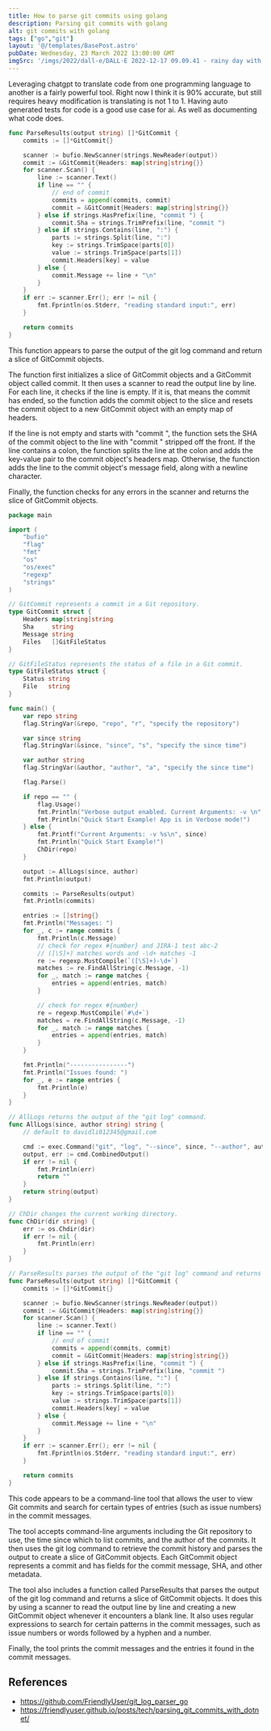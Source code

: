 ```yaml
---
title: How to parse git commits using golang
description: Parsing git commits with golang
alt: git commits with golang
tags: ["go","git"]
layout: '@/templates/BasePost.astro'
pubDate: Wednesday, 23 March 2022 13:00:00 GMT
imgSrc: '/imgs/2022/dall-e/DALL·E 2022-12-17 09.09.41 - rainy day with puddle containing a open book in the middle facing the sky.png'
---
```



Leveraging chatgpt to translate code from one programming language to another is a fairly powerful tool. Right now I think it is 90% accurate, but still requires heavy modification is translating is not 1 to 1. Having auto generated tests for code is a good use case for ai. As well as documenting what code does.


```go
func ParseResults(output string) []*GitCommit {
	commits := []*GitCommit{}

	scanner := bufio.NewScanner(strings.NewReader(output))
	commit := &GitCommit{Headers: map[string]string{}}
	for scanner.Scan() {
		line := scanner.Text()
		if line == "" {
			// end of commit
			commits = append(commits, commit)
			commit = &GitCommit{Headers: map[string]string{}}
		} else if strings.HasPrefix(line, "commit ") {
			commit.Sha = strings.TrimPrefix(line, "commit ")
		} else if strings.Contains(line, ":") {
			parts := strings.Split(line, ":")
			key := strings.TrimSpace(parts[0])
			value := strings.TrimSpace(parts[1])
			commit.Headers[key] = value
		} else {
			commit.Message += line + "\n"
		}
	}
	if err := scanner.Err(); err != nil {
		fmt.Fprintln(os.Stderr, "reading standard input:", err)
	}

	return commits
}
```
This function appears to parse the output of the git log command and return a slice of GitCommit objects.

The function first initializes a slice of GitCommit objects and a GitCommit object called commit. It then uses a scanner to read the output line by line. For each line, it checks if the line is empty. If it is, that means the commit has ended, so the function adds the commit object to the slice and resets the commit object to a new GitCommit object with an empty map of headers.

If the line is not empty and starts with "commit ", the function sets the SHA of the commit object to the line with "commit " stripped off the front. If the line contains a colon, the function splits the line at the colon and adds the key-value pair to the commit object's headers map. Otherwise, the function adds the line to the commit object's message field, along with a newline character.

Finally, the function checks for any errors in the scanner and returns the slice of GitCommit objects.

```go
package main

import (
	"bufio"
	"flag"
	"fmt"
	"os"
	"os/exec"
	"regexp"
	"strings"
)

// GitCommit represents a commit in a Git repository.
type GitCommit struct {
	Headers map[string]string
	Sha     string
	Message string
	Files   []GitFileStatus
}

// GitFileStatus represents the status of a file in a Git commit.
type GitFileStatus struct {
	Status string
	File   string
}

func main() {
	var repo string
	flag.StringVar(&repo, "repo", "r", "specify the repository")

	var since string
	flag.StringVar(&since, "since", "s", "specify the since time")

	var author string
	flag.StringVar(&author, "author", "a", "specify the since time")

	flag.Parse()

	if repo == "" {
		flag.Usage()
		fmt.Println("Verbose output enabled. Current Arguments: -v \n", since)
		fmt.Println("Quick Start Example! App is in Verbose mode!")
	} else {
		fmt.Printf("Current Arguments: -v %s\n", since)
		fmt.Println("Quick Start Example!")
		ChDir(repo)
	}

	output := AllLogs(since, author)
	fmt.Println(output)

	commits := ParseResults(output)
	fmt.Println(commits)

	entries := []string{}
	fmt.Println("Messages: ")
	for _, c := range commits {
		fmt.Println(c.Message)
		// check for regex #{number} and JIRA-1 test abc-2
		// ([\S]+) matches words and -\d+ matches -1
		re := regexp.MustCompile(`([\S]+)-\d+`)
		matches := re.FindAllString(c.Message, -1)
		for _, match := range matches {
			entries = append(entries, match)
		}

		// check for regex #{number}
		re = regexp.MustCompile(`#\d+`)
		matches = re.FindAllString(c.Message, -1)
		for _, match := range matches {
			entries = append(entries, match)
		}
	}

	fmt.Println("----------------")
	fmt.Println("Issues found: ")
	for _, e := range entries {
		fmt.Println(e)
	}
}

// AllLogs returns the output of the "git log" command.
func AllLogs(since, author string) string {
	// default to davidli012345@gmail.com

	cmd := exec.Command("git", "log", "--since", since, "--author", author, "--pretty=format:%H%n%an%n%ae%n%ad%n%s")
	output, err := cmd.CombinedOutput()
	if err != nil {
		fmt.Println(err)
		return ""
	}
	return string(output)
}

// ChDir changes the current working directory.
func ChDir(dir string) {
	err := os.Chdir(dir)
	if err != nil {
		fmt.Println(err)
	}
}

// ParseResults parses the output of the "git log" command and returns a slice of GitCommit objects.
func ParseResults(output string) []*GitCommit {
	commits := []*GitCommit{}

	scanner := bufio.NewScanner(strings.NewReader(output))
	commit := &GitCommit{Headers: map[string]string{}}
	for scanner.Scan() {
		line := scanner.Text()
		if line == "" {
			// end of commit
			commits = append(commits, commit)
			commit = &GitCommit{Headers: map[string]string{}}
		} else if strings.HasPrefix(line, "commit ") {
			commit.Sha = strings.TrimPrefix(line, "commit ")
		} else if strings.Contains(line, ":") {
			parts := strings.Split(line, ":")
			key := strings.TrimSpace(parts[0])
			value := strings.TrimSpace(parts[1])
			commit.Headers[key] = value
		} else {
			commit.Message += line + "\n"
		}
	}
	if err := scanner.Err(); err != nil {
		fmt.Fprintln(os.Stderr, "reading standard input:", err)
	}

	return commits
}
```

This code appears to be a command-line tool that allows the user to view Git commits and search for certain types of entries (such as issue numbers) in the commit messages.

The tool accepts command-line arguments including the Git repository to use, the time since which to list commits, and the author of the commits. It then uses the git log command to retrieve the commit history and parses the output to create a slice of GitCommit objects. Each GitCommit object represents a commit and has fields for the commit message, SHA, and other metadata.

The tool also includes a function called ParseResults that parses the output of the git log command and returns a slice of GitCommit objects. It does this by using a scanner to read the output line by line and creating a new GitCommit object whenever it encounters a blank line. It also uses regular expressions to search for certain patterns in the commit messages, such as issue numbers or words followed by a hyphen and a number.

Finally, the tool prints the commit messages and the entries it found in the commit messages.

## References

* https://github.com/FriendlyUser/git_log_parser_go
* https://friendlyuser.github.io/posts/tech/parsing_git_commits_with_dotnet/